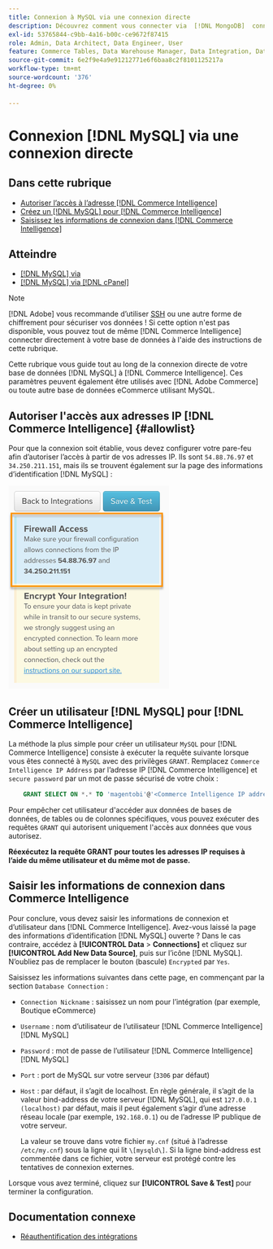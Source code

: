 ```yaml
---
title: Connexion à MySQL via une connexion directe
description: Découvrez comment vous connecter via  [!DNL MongoDB]  connexion directe.
exl-id: 53765844-c9bb-4a16-b00c-ce9672f87415
role: Admin, Data Architect, Data Engineer, User
feature: Commerce Tables, Data Warehouse Manager, Data Integration, Data Import/Export
source-git-commit: 6e2f9e4a9e91212771e6f6baa8c2f8101125217a
workflow-type: tm+mt
source-wordcount: '376'
ht-degree: 0%

---
```


# Connexion [!DNL MySQL] via une connexion directe

## Dans cette rubrique

* [Autoriser l’accès à l’adresse  [!DNL Commerce Intelligence] ](#allowlist)
* [Créez un  [!DNL MySQL]  pour  [!DNL Commerce Intelligence]](#steptwo)
* [Saisissez les informations de connexion dans  [!DNL Commerce Intelligence]](#stepthree)

## Atteindre

* [[!DNL MySQL] via ](../integrations/mysql-via-ssh-tunnel.md)
* [[!DNL MySQL] via  [!DNL cPanel]](../integrations/mysql-via-cpanel.md)

>[!NOTE]
>
>[!DNL Adobe] vous recommande d’utiliser [SSH](../integrations/mysql-via-ssh-tunnel.md) ou une autre forme de chiffrement pour sécuriser vos données ! Si cette option n&#39;est pas disponible, vous pouvez tout de même [!DNL Commerce Intelligence] connecter directement à votre base de données à l&#39;aide des instructions de cette rubrique.

Cette rubrique vous guide tout au long de la connexion directe de votre base de données [!DNL MySQL] à [!DNL Commerce Intelligence]. Ces paramètres peuvent également être utilisés avec [!DNL Adobe Commerce] ou toute autre base de données eCommerce utilisant MySQL.

## Autoriser l&#39;accès aux adresses IP [!DNL Commerce Intelligence] {#allowlist}

Pour que la connexion soit établie, vous devez configurer votre pare-feu afin d’autoriser l’accès à partir de vos adresses IP. Ils sont `54.88.76.97` et `34.250.211.151`, mais ils se trouvent également sur la page des informations d’identification [!DNL MySQL] :

![MBI_Allow_Access_IPs.png](../../../assets/MBI_allow_access_IPs.png)

## Créer un utilisateur [!DNL MySQL] pour [!DNL Commerce Intelligence]

La méthode la plus simple pour créer un utilisateur `MySQL` pour [!DNL Commerce Intelligence] consiste à exécuter la requête suivante lorsque vous êtes connecté à `MySQL` avec des privilèges `GRANT`. Remplacez `Commerce Intelligence IP Address` par l’adresse IP [!DNL Commerce Intelligence] et `secure password` par un mot de passe sécurisé de votre choix :

```sql
    GRANT SELECT ON *.* TO 'magentobi'@'<Commerce Intelligence IP address>' IDENTIFIED BY '<secure password>';
```

Pour empêcher cet utilisateur d&#39;accéder aux données de bases de données, de tables ou de colonnes spécifiques, vous pouvez exécuter des requêtes `GRANT` qui autorisent uniquement l&#39;accès aux données que vous autorisez.

**Réexécutez la requête GRANT pour toutes les adresses IP requises à l’aide du même utilisateur et du même mot de passe.**

## Saisir les informations de connexion dans Commerce Intelligence

Pour conclure, vous devez saisir les informations de connexion et d’utilisateur dans [!DNL Commerce Intelligence]. Avez-vous laissé la page des informations d’identification [!DNL MySQL] ouverte ? Dans le cas contraire, accédez à **[!UICONTROL Data** > **Connections]** et cliquez sur **[!UICONTROL Add New Data Source]**, puis sur l’icône [!DNL MySQL]. N’oubliez pas de remplacer le bouton (bascule) `Encrypted` par `Yes`.

Saisissez les informations suivantes dans cette page, en commençant par la section `Database Connection` :

* `Connection Nickname` : saisissez un nom pour l’intégration (par exemple, Boutique eCommerce)
* `Username` : nom d’utilisateur de l’utilisateur [!DNL Commerce Intelligence] [!DNL MySQL]
* `Password` : mot de passe de l’utilisateur [!DNL Commerce Intelligence] [!DNL MySQL]
* `Port` : port de MySQL sur votre serveur (`3306` par défaut)
* `Host` : par défaut, il s’agit de localhost. En règle générale, il s’agit de la valeur bind-address de votre serveur [!DNL MySQL], qui est `127.0.0.1 (localhost)` par défaut, mais il peut également s’agir d’une adresse réseau locale (par exemple, `192.168.0.1`) ou de l’adresse IP publique de votre serveur.

  La valeur se trouve dans votre fichier `my.cnf` (situé à l’adresse `/etc/my.cnf`) sous la ligne qui lit `\[mysqld\]`. Si la ligne bind-address est commentée dans ce fichier, votre serveur est protégé contre les tentatives de connexion externes.

Lorsque vous avez terminé, cliquez sur **[!UICONTROL Save & Test]** pour terminer la configuration.

## Documentation connexe

* [Réauthentification des intégrations](https://experienceleague.adobe.com/docs/commerce-knowledge-base/kb/how-to/mbi-reauthenticating-integrations.html)

